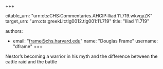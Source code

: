 +++


citable_urn: "urn:cts:CHS:Commentaries.AHCIP:Iliad.11.719.wkvgyZK"
target_urn: "urn:cts:greekLit:tlg0012.tlg001:11.719"
title: "Iliad 11.719"

authors:
- email: "frame@chs.harvard.edu"
  name: "Douglas Frame"
  username: "dframe"
+++

<p>Nestor’s becoming a warrior in his myth and the difference between the cattle raid and the battle</p>